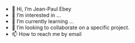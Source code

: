 - 👋 Hi, I’m Jean-Paul Ebey
- 👀 I’m interested in ...
- 🌱 I’m currently learning ...
- 💞️ I’m looking to collaborate on a specific project.
- 📫 How to reach me by email

<!---
ebeywje/ebeywje is a ✨ special ✨ repository because its `README.md` (this file) appears on your GitHub profile.
You can click the Preview link to take a look at your changes.
--->
